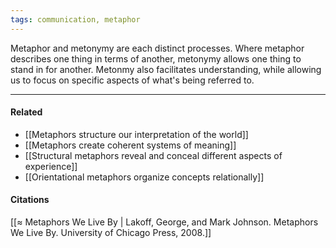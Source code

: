 ```yaml
---
tags: communication, metaphor
---
```


Metaphor and metonymy are each distinct processes. Where metaphor describes one thing in terms of another, metonymy allows one thing to stand in for another. Metonmy also facilitates understanding, while allowing us to focus on specific aspects of what's being referred to.

---

#### Related

-   [[Metaphors structure our interpretation of the world]]
-   [[Metaphors create coherent systems of meaning]]
-   [[Structural metaphors reveal and conceal different aspects of experience]]
-   [[Orientational metaphors organize concepts relationally]]

#### Citations

[[≈ Metaphors We Live By | Lakoff, George, and Mark Johnson. Metaphors We Live By. University of Chicago Press, 2008.]]